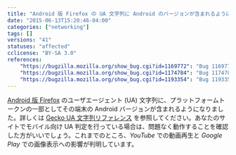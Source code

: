 ```yaml
---
title: "Android 版 Firefox の UA 文字列に Android のバージョンが含まれるようになりました"
date: "2015-06-13T15:20:46-04:00"
categories: ["networking"]
tags: []
versions: "41"
statuses: "affected"
cclicense: "BY-SA 3.0"
references:
    "https://bugzilla.mozilla.org/show_bug.cgi?id=1169772": "Bug 1169772 - Add Android version number to Fennec UA String"
    "https://bugzilla.mozilla.org/show_bug.cgi?id=1174784": "Bug 1174784 - Youtube video playback broken with Android version in UA string"
    "https://bugzilla.mozilla.org/show_bug.cgi?id=1193354": "Bug 1193354 - play.google.com - No image appearing on Firefox for Android"
---
```

[Android 版 Firefox](https://developer.mozilla.org/ja/Firefox_for_Android) のユーザエージェント (UA) 文字列に、プラットフォームトークンの一部としてその端末の Android バージョンが含まれるようになりました。詳しくは [Gecko UA 文字列リファレンス](https://developer.mozilla.org/ja/docs/Web/HTTP/Gecko_user_agent_string_reference#Android_(version_41_and_above)) を参照してください。あなたのサイトでモバイル向け UA 判定を行っている場合は、問題なく動作することを確認した方がいいでしょう。これまでのところ、*YouTube* での動画再生と *Google Play* での画像表示への影響が判明しています。
